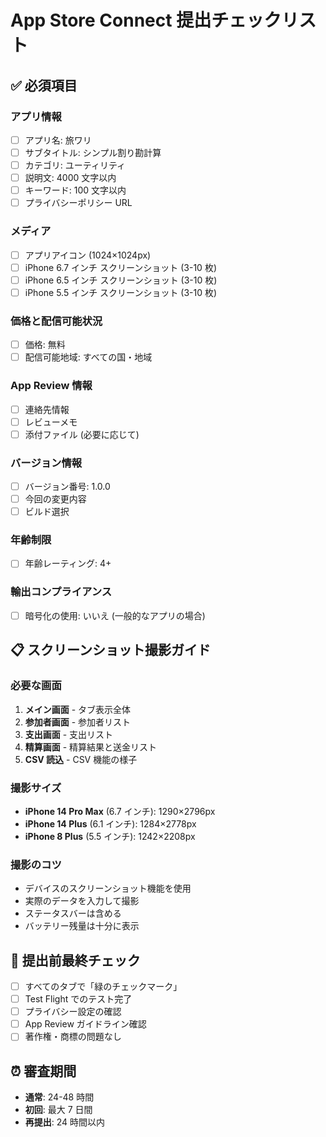 # App Store Connect 提出チェックリスト

## ✅ 必須項目

### アプリ情報

- [ ] アプリ名: 旅ワリ
- [ ] サブタイトル: シンプル割り勘計算
- [ ] カテゴリ: ユーティリティ
- [ ] 説明文: 4000 文字以内
- [ ] キーワード: 100 文字以内
- [ ] プライバシーポリシー URL

### メディア

- [ ] アプリアイコン (1024×1024px)
- [ ] iPhone 6.7 インチ スクリーンショット (3-10 枚)
- [ ] iPhone 6.5 インチ スクリーンショット (3-10 枚)
- [ ] iPhone 5.5 インチ スクリーンショット (3-10 枚)

### 価格と配信可能状況

- [ ] 価格: 無料
- [ ] 配信可能地域: すべての国・地域

### App Review 情報

- [ ] 連絡先情報
- [ ] レビューメモ
- [ ] 添付ファイル (必要に応じて)

### バージョン情報

- [ ] バージョン番号: 1.0.0
- [ ] 今回の変更内容
- [ ] ビルド選択

### 年齢制限

- [ ] 年齢レーティング: 4+

### 輸出コンプライアンス

- [ ] 暗号化の使用: いいえ (一般的なアプリの場合)

## 📋 スクリーンショット撮影ガイド

### 必要な画面

1. **メイン画面** - タブ表示全体
2. **参加者画面** - 参加者リスト
3. **支出画面** - 支出リスト
4. **精算画面** - 精算結果と送金リスト
5. **CSV 読込** - CSV 機能の様子

### 撮影サイズ

- **iPhone 14 Pro Max** (6.7 インチ): 1290×2796px
- **iPhone 14 Plus** (6.1 インチ): 1284×2778px
- **iPhone 8 Plus** (5.5 インチ): 1242×2208px

### 撮影のコツ

- デバイスのスクリーンショット機能を使用
- 実際のデータを入力して撮影
- ステータスバーは含める
- バッテリー残量は十分に表示

## 🚀 提出前最終チェック

- [ ] すべてのタブで「緑のチェックマーク」
- [ ] Test Flight でのテスト完了
- [ ] プライバシー設定の確認
- [ ] App Review ガイドライン確認
- [ ] 著作権・商標の問題なし

## ⏰ 審査期間

- **通常**: 24-48 時間
- **初回**: 最大 7 日間
- **再提出**: 24 時間以内
